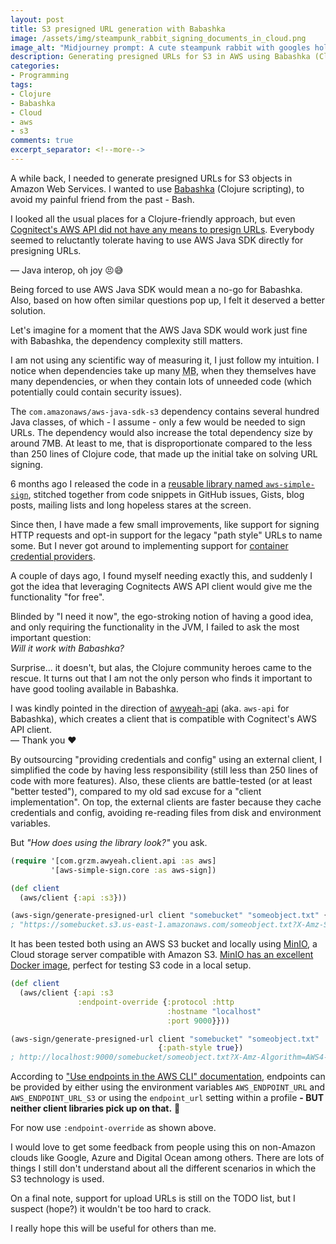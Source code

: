 ```yaml
---
layout: post
title: S3 presigned URL generation with Babashka
image: /assets/img/steampunk_rabbit_signing_documents_in_cloud.png
image_alt: "Midjourney prompt: A cute steampunk rabbit with googles holding a worn feather pen in its paw signing old documents in colourful cloud surroundings. The image is in water color style --ar 2:1 --v 6.0 - Upscaled (Creative)"
description: Generating presigned URLs for S3 in AWS using Babashka (Clojure scripting) wasn't straightforward - but it is now 😉
categories:
- Programming
tags:
- Clojure
- Babashka
- Cloud
- aws
- s3
comments: true
excerpt_separator: <!--more-->
---
```


A while back, I needed to generate presigned URLs for S3 objects in Amazon Web Services.
I wanted to use [Babashka][2] (Clojure scripting), to avoid my painful friend from the past - Bash.

I looked all the usual places for a Clojure-friendly approach,
but even [Cognitect's AWS API did not have any means to presign URLs][1].
Everybody seemed to reluctantly tolerate having to use AWS Java SDK directly for presigning URLs.

— Java interop, oh joy 😣😅

Being forced to use AWS Java SDK would mean a no-go for Babashka.
Also, based on how often similar questions pop up, I felt it deserved a better solution.

<!--more-->

Let's imagine for a moment that the AWS Java SDK would work just fine with Babashka,
the dependency complexity still matters.

I am not using any scientific way of measuring it, I just follow my intuition.
I notice when dependencies take up many <abbr title="Megabyte">MB</abbr>,
when they themselves have many dependencies,
or when they contain lots of unneeded code (which potentially could contain security issues).

The `com.amazonaws/aws-java-sdk-s3` dependency contains several hundred Java classes,
of which - I assume - only a few would be needed to sign URLs.
The dependency would also increase the total dependency size by around 7MB.
At least to me, that is disproportionate compared to the less than 250 lines of Clojure code,
that made up the initial take on solving URL signing.

<!--
com.amazonaws/aws-java-sdk-s3 {:mvn/version "1.12.655"}
4817605 4,6M vs. 12034074 12M
-->

6 months ago I released the code in a [reusable library named `aws-simple-sign`][3],
stitched together from code snippets in GitHub issues, Gists, blog posts, mailing lists
and long hopeless stares at the screen.

Since then, I have made a few small improvements,
like support for signing HTTP requests
and opt-in support for the legacy "path style" URLs to name some.
But I never got around to implementing support for [container credential providers][4].

A couple of days ago, I found myself needing exactly this,
and suddenly I got the idea that leveraging Cognitects AWS API client
would give me the functionality "for free".

Blinded by "I need it now",
the ego-stroking notion of having a good idea,
and only requiring the functionality in the JVM,
I failed to ask the most important question:<br/>
*Will it work with Babashka?*

Surprise... it doesn't, but alas, the Clojure community heroes came to the rescue.
It turns out that I am not the only person who finds it important
to have good tooling available in Babashka.

I was kindly pointed in the direction of [awyeah-api][5] (aka. `aws-api` for Babashka),
which creates a client that is compatible with Cognitect's AWS API client.<br/>
— Thank you ❤️

By outsourcing "providing credentials and config" using an external client,
I simplified the code by having less responsibility
(still less than 250 lines of code with more features).
Also, these clients are battle-tested (or at least "better tested"),
compared to my old sad excuse for a "client implementation".
On top, the external clients are faster because they cache credentials and config,
avoiding re-reading files from disk and environment variables.

But *"How does using the library look?"* you ask.

```clojure
(require '[com.grzm.awyeah.client.api :as aws]
         '[aws-simple-sign.core :as aws-sign])

(def client
  (aws/client {:api :s3}))

(aws-sign/generate-presigned-url client "somebucket" "someobject.txt" {})
; "https://somebucket.s3.us-east-1.amazonaws.com/someobject.txt?X-Amz-Security-Token=FwoG..."
```

It has been tested both using an AWS S3 bucket
and locally using [MinIO][6], a Cloud storage server compatible with Amazon S3.
[MinIO has an excellent Docker image][7], perfect for testing S3 code in a local setup.

```clojure
(def client
  (aws/client {:api :s3
               :endpoint-override {:protocol :http
                                   :hostname "localhost"
                                   :port 9000}}))

(aws-sign/generate-presigned-url client "somebucket" "someobject.txt"
                                 {:path-style true})
; http://localhost:9000/somebucket/someobject.txt?X-Amz-Algorithm=AWS4-HMAC-SHA256&..."
```

According to ["Use endpoints in the AWS CLI" documentation][8], endpoints can be provided by
either using the environment variables `AWS_ENDPOINT_URL` and `AWS_ENDPOINT_URL_S3`
or using the `endpoint_url` setting within a profile
**- BUT neither client libraries pick up on that.** 🤷

For now use `:endpoint-override` as shown above.

I would love to get some feedback from people using this on non-Amazon clouds
like Google, Azure and Digital Ocean among others.
There are lots of things I still don't understand
about all the different scenarios in which the S3 technology is used.

On a final note, support for upload URLs is still on the TODO list,
but I suspect (hope?) it wouldn't be too hard to crack.

I really hope this will be useful for others than me.

[1]: https://github.com/cognitect-labs/aws-api/issues/5
[2]: https://github.com/babashka/babashka
[3]: https://github.com/jacobemcken/aws-simple-sign
[4]: https://docs.aws.amazon.com/sdkref/latest/guide/feature-container-credentials.html
[5]: https://github.com/grzm/awyeah-api/
[6]: https://min.io/
[7]: https://hub.docker.com/r/minio/minio
[8]: https://docs.aws.amazon.com/cli/latest/userguide/cli-configure-endpoints.html
